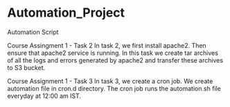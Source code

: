 # Automation_Project

Automation Script 

Course Assingment 1 - Task 2
In task 2, we first install apache2. 
Then ensure that apache2 service is running. 
In this task we create tar archives of all the logs and errors generated by apache2 and transfer these archives to S3 bucket.

Course Assignment 1 - Task 3
In task 3, we create a cron job.
We create automation file in cron.d directory. 
The cron job runs the automation.sh file everyday at 12:00 am IST.
